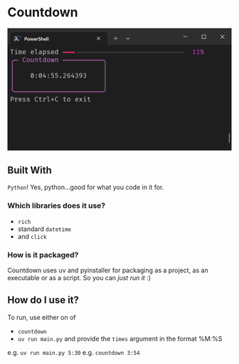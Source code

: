 # Countdown

![countdown looks in Powershell 7](countdown.png)

## Built With
`Python`! Yes, python...good for what you code in it for.

### Which libraries does it use?
* `rich`
* standard `datetime`
* and `click`

### How is it packaged?
Countdown uses uv and pyinstaller for packaging as a project, as an executable or as a script. So you can *just run it* :)

## How do I use it?
To run, use either on of
* `countdown`
* `uv run main.py`
and provide the `times` argument in the format %M:%S

e.g. `uv run main.py 5:30`
e.g. `countdown 3:54`
